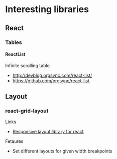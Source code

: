 # Interesting libraries

## React

### Tables

#### ReactList

Infinite scrolling table.

* http://devblog.orgsync.com/react-list/
* https://github.com/orgsync/react-list


## Layout

### react-grid-layout
Links
* [Responsive layout library for react](https://github.com/STRML/react-grid-layout)

Fetaures
*  Set different layouts for given width breakpoints
